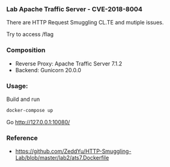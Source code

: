### Lab Apache Traffic Server - CVE-2018-8004

There are HTTP Request Smuggling CL.TE and mutiple issues.

Try to access /flag

### Composition
* Reverse Proxy: Apache Traffic Server 7.1.2
* Backend: Gunicorn 20.0.0

### Usage:
Build and run
``` bash
docker-compose up
```

Go http://127.0.0.1:10080/


### Reference
* https://github.com/ZeddYu/HTTP-Smuggling-Lab/blob/master/lab2/ats7.Dockerfile
